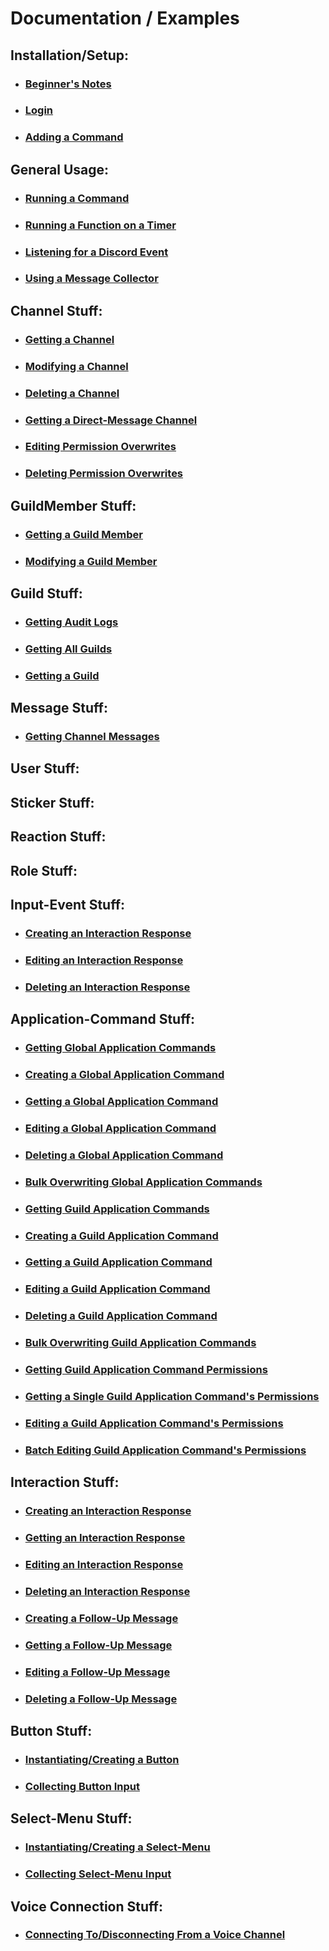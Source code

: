 # Documentation / Examples
## Installation/Setup:
- ### [Beginner's Notes](https://github.com/RealTimeChris/DiscordCoreAPI/blob/main/Documentation/Examples/Beginner's%20Notes.md)
- ### [Login](https://github.com/RealTimeChris/DiscordCoreAPI/blob/main/Documentation/Examples/Login.md)
- ### [Adding a Command](https://github.com/RealTimeChris/DiscordCoreAPI/blob/main/Documentation/Examples/Adding%20a%20Command.md)
## General Usage:
- ### [Running a Command](https://github.com/RealTimeChris/DiscordCoreAPI/blob/main/Documentation/Examples/Running%20a%20Command.md)
- ### [Running a Function on a Timer](https://github.com/RealTimeChris/DiscordCoreAPI/blob/main/Documentation/Examples/Running%20a%20Function%20on%20a%20Timer.md)
- ### [Listening for a Discord Event](https://github.com/RealTimeChris/DiscordCoreAPI/blob/main/Documentation/Examples/Listening%20for%20a%20Discord%20Event.md)
- ### [Using a Message Collector](https://github.com/RealTimeChris/DiscordCoreAPI/blob/main/Documentation/Examples/Using%20a%20Message%20Collector.md)
## Channel Stuff:
- ### [Getting a Channel](https://github.com/RealTimeChris/DiscordCoreAPI/blob/main/Documentation/Examples/Getting%20a%20Channel.md)
- ### [Modifying a Channel](https://github.com/RealTimeChris/DiscordCoreAPI/blob/main/Documentation/Examples/Modifying%20a%20Channel.md)
- ### [Deleting a Channel](https://github.com/RealTimeChris/DiscordCoreAPI/blob/main/Documentation/Examples/Deleting%20a%20Channel.md)
- ### [Getting a Direct-Message Channel](https://github.com/RealTimeChris/DiscordCoreAPI/blob/main/Documentation/Examples/Getting%20a%20Direct-Message%20Channel.md)
- ### [Editing Permission Overwrites](https://github.com/RealTimeChris/DiscordCoreAPI/blob/main/Documentation/Examples/Edit%20Permission%20Overwrites.md)
- ### [Deleting Permission Overwrites](https://github.com/RealTimeChris/DiscordCoreAPI/blob/main/Documentation/Examples/Delete%20Permission%20Overwrites.md)
## GuildMember Stuff:
- ### [Getting a Guild Member](https://github.com/RealTimeChris/DiscordCoreAPI/blob/main/Documentation/Examples/Getting%20a%20Guild%20Member.md)
- ### [Modifying a Guild Member](https://github.com/RealTimeChris/DiscordCoreAPI/blob/main/Documentation/Examples/Modifying%20a%20Guild%20Member.md)
## Guild Stuff:
- ### [Getting Audit Logs](https://github.com/RealTimeChris/DiscordCoreAPI/blob/main/Documentation/Examples/Getting%20Audit%20Logs.md)
- ### [Getting All Guilds](https://github.com/RealTimeChris/DiscordCoreAPI/blob/main/Documentation/Examples/Getting%20All%20Guilds.md)
- ### [Getting a Guild](https://github.com/RealTimeChris/DiscordCoreAPI/blob/main/Documentation/Examples/Getting%20a%20Guild.md)
## Message Stuff:
- ### [Getting Channel Messages](https://github.com/RealTimeChris/DiscordCoreAPI/blob/main/Documentation/Examples/Getting%20Channel%20Messages.md)
## User Stuff:

## Sticker Stuff:

## Reaction Stuff:

## Role Stuff:

## Input-Event Stuff:
- ### [Creating an Interaction Response](https://github.com/RealTimeChris/DiscordCoreAPI/blob/main/Documentation/Examples/Creating%20an%20Interaction%20Response.md)
- ### [Editing an Interaction Response](https://github.com/RealTimeChris/DiscordCoreAPI/blob/main/Documentation/Examples/Editing%20an%20Interaction%20Response.md)
- ### [Deleting an Interaction Response](https://github.com/RealTimeChris/DiscordCoreAPI/blob/main/Documentation/Examples/Deleting%20an%20Interaction%20Response.md)

## Application-Command Stuff:
- ### [Getting Global Application Commands](https://github.com/RealTimeChris/DiscordCoreAPI/blob/main/Documentation/Examples/Getting%20Global%20Application%20Commands.md)
- ### [Creating a Global Application Command](https://github.com/RealTimeChris/DiscordCoreAPI/blob/main/Documentation/Examples/Creating%20a%20Global%20Application%20Command.md)
- ### [Getting a Global Application Command](https://github.com/RealTimeChris/DiscordCoreAPI/blob/main/Documentation/Examples/Getting%20a%20Global%20Application%20Command.md)
- ### [Editing a Global Application Command](https://github.com/RealTimeChris/DiscordCoreAPI/blob/main/Documentation/Examples/Editing%20a%20Global%20Application%20Command.md)
- ### [Deleting a Global Application Command](https://github.com/RealTimeChris/DiscordCoreAPI/blob/main/Documentation/Examples/Deleting%20a%20Global%20Application%20Command.md)
- ### [Bulk Overwriting Global Application Commands](https://github.com/RealTimeChris/DiscordCoreAPI/blob/main/Documentation/Examples/Bulk%20Overwriting%20Global%20Application%20Commands.md)
- ### [Getting Guild Application Commands](https://github.com/RealTimeChris/DiscordCoreAPI/blob/main/Documentation/Examples/Getting%20Guild%20Application%20Commands.md)
- ### [Creating a Guild Application Command](https://github.com/RealTimeChris/DiscordCoreAPI/blob/main/Documentation/Examples/Creating%20a%20Guild%20Application%20Command.md)
- ### [Getting a Guild Application Command](https://github.com/RealTimeChris/DiscordCoreAPI/blob/main/Documentation/Examples/Getting%20a%20Guild%20Application%20Command.md)
- ### [Editing a Guild Application Command](https://github.com/RealTimeChris/DiscordCoreAPI/blob/main/Documentation/Examples/Editing%20a%20Guild%20Application%20Command.md)
- ### [Deleting a Guild Application Command](https://github.com/RealTimeChris/DiscordCoreAPI/blob/main/Documentation/Examples/Deleting%20a%20Guild%20Application%20Command.md)
- ### [Bulk Overwriting Guild Application Commands](https://github.com/RealTimeChris/DiscordCoreAPI/blob/main/Documentation/Examples/Bulk%20Overwriting%20Guild%20Application%20Commands.md)
- ### [Getting Guild Application Command Permissions](https://github.com/RealTimeChris/DiscordCoreAPI/blob/main/Documentation/Examples/Getting%20Guild%20Application%20Command%20Permissions.md)
- ### [Getting a Single Guild Application Command's Permissions](https://github.com/RealTimeChris/DiscordCoreAPI/blob/main/Documentation/Examples/Getting%20a%20Single%20Guild%20Application%20Command's%20Permissions.md)
- ### [Editing a Guild Application Command's Permissions](https://github.com/RealTimeChris/DiscordCoreAPI/blob/main/Documentation/Examples/Editing%20a%20Guild%20Application%20Command's%20Permissions.md)
- ### [Batch Editing Guild Application Command's Permissions](https://github.com/RealTimeChris/DiscordCoreAPI/blob/main/Documentation/Examples/Batch%20Editing%20Guild%20Application%20Command's%20Permissions.md)
## Interaction Stuff:
- ### [Creating an Interaction Response](https://github.com/RealTimeChris/DiscordCoreAPI/blob/main/Documentation/Examples/Creating%20an%20Interaction%20Response.md)
- ### [Getting an Interaction Response](https://github.com/RealTimeChris/DiscordCoreAPI/blob/main/Documentation/Examples/Getting%20an%20Interaction%20Response.md)
- ### [Editing an Interaction Response](https://github.com/RealTimeChris/DiscordCoreAPI/blob/main/Documentation/Examples/Editing%20an%20Interaction%20Response.md)
- ### [Deleting an Interaction Response](https://github.com/RealTimeChris/DiscordCoreAPI/blob/main/Documentation/Examples/Deleting%20an%20Interaction%20Response.md)
- ### [Creating a Follow-Up Message](https://github.com/RealTimeChris/DiscordCoreAPI/blob/main/Documentation/Examples/Creating%20a%20Follow-Up%20Message.md)
- ### [Getting a Follow-Up Message](https://github.com/RealTimeChris/DiscordCoreAPI/blob/main/Documentation/Examples/Getting%20a%20Follow-Up%20Message.md)
- ### [Editing a Follow-Up Message](https://github.com/RealTimeChris/DiscordCoreAPI/blob/main/Documentation/Examples/Editing%20a%20Follow-Up%20Message.md)
- ### [Deleting a Follow-Up Message](https://github.com/RealTimeChris/DiscordCoreAPI/blob/main/Documentation/Examples/Deleting%20a%20Follow-Up%20Message.md)
## Button Stuff:
- ### [Instantiating/Creating a Button](https://github.com/RealTimeChris/DiscordCoreAPI/blob/main/Documentation/Examples/Instantiating-Creating%20a%20Button.md)
- ### [Collecting Button Input](https://github.com/RealTimeChris/DiscordCoreAPI/blob/main/Documentation/Examples/Collecting%20Button%20Input.md)
## Select-Menu Stuff:
- ### [Instantiating/Creating a Select-Menu](https://github.com/RealTimeChris/DiscordCoreAPI/blob/main/Documentation/Examples/Instantiating-Creating%20a%Select-Menu.md)
- ### [Collecting Select-Menu Input](https://github.com/RealTimeChris/DiscordCoreAPI/blob/main/Documentation/Examples/Collecting%20Select-Menu%20Input.md)
## Voice Connection Stuff:
- ### [Connecting To/Disconnecting From a Voice Channel](https://github.com/RealTimeChris/DiscordCoreAPI/blob/main/Documentation/Examples/Conneting%20To-Disconnnecting%20From%20a%20Voice%20Channel.md)
